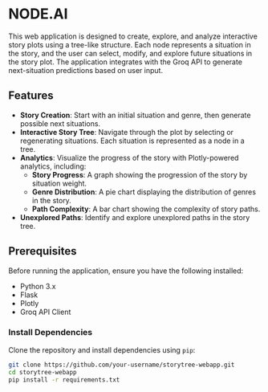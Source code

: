 # NODE.AI


This web application is designed to create, explore, and analyze interactive story plots using a tree-like structure. Each node represents a situation in the story, and the user can select, modify, and explore future situations in the story plot. The application integrates with the Groq API to generate next-situation predictions based on user input.

## Features

- **Story Creation**: Start with an initial situation and genre, then generate possible next situations.
- **Interactive Story Tree**: Navigate through the plot by selecting or regenerating situations. Each situation is represented as a node in a tree.
- **Analytics**: Visualize the progress of the story with Plotly-powered analytics, including:
  - **Story Progress**: A graph showing the progression of the story by situation weight.
  - **Genre Distribution**: A pie chart displaying the distribution of genres in the story.
  - **Path Complexity**: A bar chart showing the complexity of story paths.
- **Unexplored Paths**: Identify and explore unexplored paths in the story tree.

## Prerequisites

Before running the application, ensure you have the following installed:

- Python 3.x
- Flask
- Plotly
- Groq API Client

### Install Dependencies

Clone the repository and install dependencies using `pip`:

```bash
git clone https://github.com/your-username/storytree-webapp.git
cd storytree-webapp
pip install -r requirements.txt

